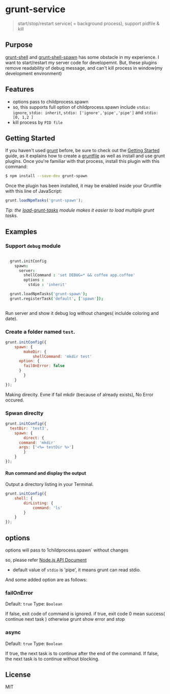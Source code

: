 # grunt-service

> start/stop/restart service( = background process), support pidfile & kill 

## Purpose

[grunt-shell][sh] and [grunt-shell-spawn][sp] has some obstacle in my experience. 
I want to start/restart my server code for developemnt.
But, these plugins remove readability of debug message, and can't kill process in window(my development environment)


## Features

* options pass to childprocess.spawn
* so, this supports full option of childprocess.spawn include `stdio: ignore`, `stdio: inherit`, `stdio: ['ignore','pipe','pipe']` and `stdio: [0, 1,2 ]`  
* kill process by `PID file`


 
## Getting Started

If you haven't used [grunt][] before, be sure to check out the [Getting Started][] guide, as it explains how to create a [gruntfile][Getting Started] as well as install and use grunt plugins. Once you're familiar with that process, install this plugin with this command:

```bash
$ npm install --save-dev grunt-spawn
```

Once the plugin has been installed, it may be enabled inside your Gruntfile with this line of JavaScript:

```js
grunt.loadNpmTasks('grunt-spawn');
```

*Tip: the [load-grunt-tasks](https://github.com/sindresorhus/load-grunt-tasks) module makes it easier to load multiple grunt tasks.*

[grunt]: http://gruntjs.com
[Getting Started]: https://github.com/gruntjs/grunt/wiki/Getting-started


## Examples


### Support `debug` module

```coffee

  grunt.initConfig   
    spawn: 
      server: 
        shellCommand : 'set DEBUG=* && coffee app.coffee'
        options :
          stdio : 'inherit'

  grunt.loadNpmTasks('grunt-spawn');
  grunt.registerTask('default', ['spawn']);
  
```

Run server and show it debug log without changes( inclulde coloring and date).


### Create a folder named `test`.

```js
grunt.initConfig({
	spawn: {
		makeDir: {
			shellCommand: 'mkdir test'
      option: {
        failOnError: false
      }
		}
	}
});
```
Making direcity.
Evne if fail mkdir (because of already exists), No Error occured.

     
### Spwan direclty 

```js
grunt.initConfig({
  testDir: 'test3',
	spawn: {
		direct: {
      command: 'mkdir'
      args: ['<%= testDir %>']
		}
	}
});
```


#### Run command and display the output

Output a directory listing in your Terminal.

```js
grunt.initConfig({
	shell: {
		dirListing: {
			command: 'ls'
		}
	}
});
``` 
 


## options
	
options will pass to 1childprocess.spawn` without changes

so, please refer [Node.js API Document](http://www.nodejs.org/api/child_process.html#child_process_child_process_spawn_command_args_options)

-  default value of `stdio` is 'pipe', it means grunt can read stdio.

And some added option are as follows:


### failOnError
 
Default: `true`
Type: `Boolean`

If false, exit code of command is ignored.
if true, exit code 0 mean success( continue next task ) otherwise grunt show error and stop

### async

Default: `true`
Type: `Boolean`

If true, the next task is to continue after the end of the command.
If false, the next task is to continue without blocking.


## License

MIT


[sh]: https://github.com/sindresorhus/grunt-shell 
[sp]: https://github.com/cri5ti/grunt-shell-spawn